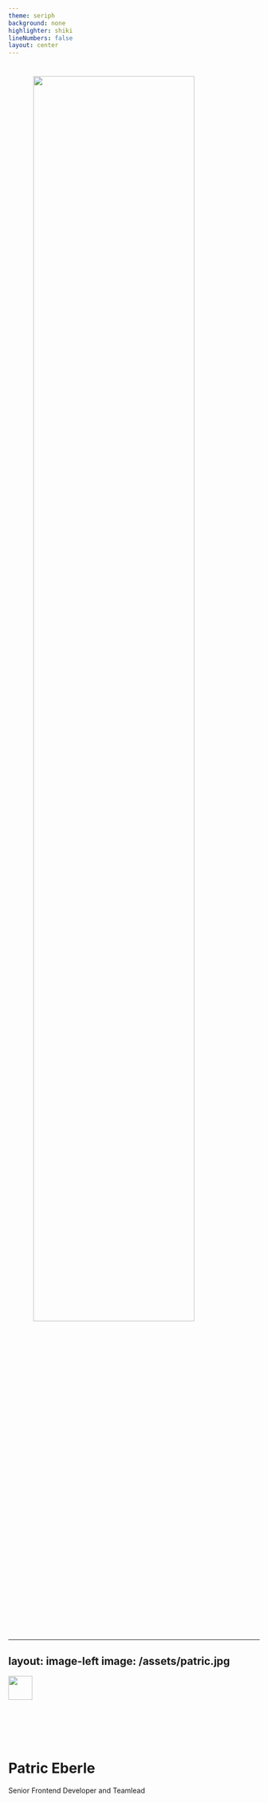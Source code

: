 ```yaml
---
theme: seriph
background: none
highlighter: shiki
lineNumbers: false
layout: center
---
```


#
<img src="/assets/title.png" style="width: 80%; height: auto; display: block; margin: auto;">

<!--
**Vielen Dank** für eure Aufmerksamkeit

Wer sich **gut uterhalten** gefühlt hat, **darf sich gerne bei uns bewerben**

Wer sich **Inspiriert** gefühlt hat **lieber nicht** 😉
-->

---
layout: image-left
image: /assets/patric.jpg
---

<picture style="display: block; margin-bottom: 3vh;">
 <source media="prefers-color-scheme: dark" src="/assets/logo-valantic-white.svg">
 <source media="prefers-color-scheme: light" src="/assets/logo-valantic.svg">
 <img style="width: 5vw; height: auto;" src="/assets/logo-valantic-white.svg">
</picture>
<h1>Patric Eberle</h1>

Senior Frontend Developer and Teamlead



<ul style="display: flex; align-items:center; list-style: none; padding: 0; margin: 12vh 0 0 0; gap: 1vw;">
  <li style="margin: 0; padding: 0;">🎲</li>
  <li style="margin: 0; padding: 0;">👩🏽‍❤️‍👨🏻</li>
  <li style="margin: 0; padding: 0;">
    <img src="/assets/netflix.svg" style="width: 1em; height: auto">
  </li>
  <li style="margin: 0; padding: 0;">🏃🏻‍♂️</li>
  <li style="margin: 0; padding: 0;">🧘🏻‍♂️</li>
  <li style="margin: 0; padding: 0;">
    <img src="/assets/vue.svg" style="width: 1em; height: auto">
  </li>
</ul>

<ul style="list-style: none; padding: 0; margin: 4vh 0 0 0; gap: 1vw; font-size: 0.8em;">
  <li style="margin: 0; padding: 0 0 1vh 0;">
    <a class="hidden-link" href="https://github.com/patric-eberle">https://github.com/patric-eberle</a>
  </li>
  <li style="margin: 0; padding: 0 0 1vh 0;">
    <a class="hidden-link" href="https://www.linkedin.com/in/patric-eberle-22518911a">https://www.linkedin.com/in/patric-eberle-22518911a</a>
  </li>
  <li style="margin: 0; padding: 0 0 1vh 0;">
    <a class="hidden-link" href="mailto:patric.eberle@cec.valantic.com">patric.eberle@cec.valantic.com</a>
  </li>
</ul>

<!--
Mein Name ist Patric Eberle

Ich bin
- **Senior Frontend Developer**
- **Lead** von einem 5 Köpfigen Frontendteam beim Valantic
- **seit 2016** bei valantic

In meiner Freizeit
- mit Freunden für einen **Strategiespieleabend** treffen
- Geniesse ich die Zeit mit meiner **Partnerin**
- Verbringe ich zu viel Zeit auf **Netflix**
- **Laufe** ich gerne
- habe ich **Yoga** entdeckt
- bin ich **Vue Enthusiast**

Meine **Kontaktmöglichkeiten** verraten es schon:
Ich **bin kein sozialer Mensch**.

Danken möchte ich auch **Mathias Ober**,
der mich nicht nur bei der Umsetzung,

sondern **in der Vergangenheit** auch mit
**diversen inspierierenden Beispielen** unterstütz hat.

**Ah Mist** ... dass wollten wir ja gar nicht erwähnen 😬
-->

---
layout: center
---

#
<img src="/assets/title.png" style="width: 80%; height: auto; display: block; margin: auto;">

<!--
In meinem Talk geht es um das Thema
welche Praktiken ihr anwenden könnt,

um euch **als Entwickler
unentbehrlich zu machen**.

Sprich, wie schreibt man Code,
den im **Optimalfall nur ihr versteht**.
-->

---
layout: center
class: text-center
---

# Your worst enemies

<img src="/assets/copyrighted/thanos.jpg" style="width: 80%; height: auto; display: block; margin: auto;">

<!--
**Bevor** wir aber **einsteigen**

müssen wir uns mit **unseren Gegenspielern**
vertraut machen, die sich **für ein 
geordnetes Universum** einsetzen

uns aber **beim Schreiben** unseres
**professionellen Codes in die Quere**
kommen könnten.
-->

---
layout: center
class: 'text-center'
info: Prettier 1
---

<img src="/assets/prettier.svg">

---
layout: two-cols
info: Prettier 2
---

<div class="center-horizontal center-vertical">
  <img src="/assets/prettier2.svg" style="width: 9vw; height: auto;">
</div>

::right::

<ul class="center-vertical">
  <li>Opinionated code formatter</li>
  <li v-click>Automated code styles</li>
  <li v-click>Supports Git Hooks</li>
  <li v-click>Supports CI</li>
</ul>

<!--
Prettier ist

- **rechthaberischer** Code Formatierer<br>
*Kein Mitspracherecht, etwas für Amateure*

- **Automatisiert** das anwenden von Codestyles<br>
*Kontrollverlust über eigenen Code*

- Kann in **Git Hooks** ausgeführt werden<br>
*Code wird einfach überschrieben*

- Kann in **Continious Integration Pipelines** ausgeführt werden<br>
*Vortlaufende Integration, Nicht angepasste Code führt zum Abbruch der Pipeline*
-->

---
layout: center
class: 'text-center'
info: ESLint 1
---

<img src="/assets/eslint.svg" style="width: 25vw; height: auto;">

---
layout: two-cols
info: ESLint 2
---

<div class="center-horizontal center-vertical">
  <img src="/assets/eslint2.svg" style="width: 8vw; height: auto;">
</div>

::right::

<ul class="center-vertical">
  <li>Enforces best practices</li>
  <li v-click>Enforces code styles</li>
  <li v-click>Supports `--fix`</li>
  <li v-click>Supports Git Hooks</li>
  <li v-click>Supports CI</li>
</ul>

<!--
- **Zwingt** sogenannte **"Best Practices"** auf<br>
*Anfänger haben mitspracherecht*


- Setzt **Codestyle-Standards** durch<br>
*Meine Kreativität wird unterdrück, ich bin eingeschränkt*

- **Automatische Korrektur**<br>
*Kann von jedem Anfänger ausgeführt werden*

- Kann ebenfalls in den **Git Hooks und CI Pipelines** ausgeführt werden
-->

---
layout: center
class: 'text-center'
info: TypeScript 1
---

<img src="/assets/typescript.svg" style="width: 10vw; height: auto;">

---
layout: two-cols
info: TypeScript 2
---

<div class="center-horizontal center-vertical">
  <img src="/assets/typescript.svg" style="width: 8vw; height: auto;">
</div>

::right::

<ul class="center-vertical">
  <li>Superset of JS</li>
  <li v-click>Enforces strict types</li>
  <li v-click>Improves code hinting</li>
</ul>

<!--
- Ein **Superset von JS**
*"Erweitert" JS mit Typisierung und einigen anderen Besonderheiten*

- *Erzwingt spezifische Typen*
*Verhindert "ungültige" Typen und mehrfache Verwenden von Variablen*

- Unterstütz IDE beim Anzeigen von *Code-Hinweisen*
*Selbst Unerfahren glauben, komplexe Software bedienen zu können, Code dokumentiert sich selbst*
-->

---
layout: center
class: 'text-center'
info: IDE 1
---

<div style="display: flex; gap: 2vw;">
  <img src="/assets/vscode.svg" style="width: 3vw; height: auto;">
  <img src="/assets/phpstorm.svg" style="width: 3vw; height: auto;">
  <img src="/assets/webstorm.svg" style="width: 3vw; height: auto;">
  <span style="font-size: 3vw;">…</span>
</div>

---
layout: two-cols
info: IDE 2
---

<div class="center-horizontal center-vertical" style="gap: 3vh;">
  <img src="/assets/vscode.svg" style="width: 6vh; height: auto;">
  <img src="/assets/phpstorm.svg" style="width: 6vh; height: auto;">
  <img src="/assets/webstorm.svg" style="width: 6vh; height: auto;">
</div>

::right::

<ul class="center-vertical">
  <li>Autocompletion</li>
  <li v-click>Auto formatting</li>
  <li v-click>Type hints</li>
  <li v-click>Code hints</li>
  <li v-click>Go to definition/usage</li>
  <li v-click>Spell checking</li>
</ul>

<!--
IDEs

- **Vervollständigungshilfe**
*Unterstützen unerfahrene Entwickler beim Ergänzen von bestehendem Code*

- **Code Formatierung**
*Kann Detailarbeit innert Sekunden über den Haufen werfen*

- **Typen Informationen**
*Versuchen automatisiert Informationen über den Code zu extrahieren*

- **Code Empfehlungen/Dokumentation**
*Gibt Unerfahrenen Hintergrundinformationen zu unbekannten Eigenschaften*

- **Zu Definitionen und Verwendungen springen**
*Erlaubt es Anfängern sich im Code zu bewegen als würden sie sich auskennen*

- **Rechtschreibprüfung**
*Fügt störende, optische Elemente zum Code hinzu*
-->

---
layout: center
info: Fight
class: text-center
---

<h1>How to fight enemies?</h1>
<img src="https://media.giphy.com/media/WwC5VAvhHoH7EjCpPz/giphy.gif">

<!--
Was kannst du
**gegen** diese **Abnormalitäten**
unternehmen?
-->

---
layout: center
info: Fight
---

<h1>How to fight against enemies?</h1>
<ul class="center-vertical">
  <li>Ignore setup instructions</li>
  <li v-click>Skip Git Hooks</li>
  <li v-click>Ignore pipelines</li>
  <li v-click>Fight opinions</li>
  <li v-click>Use your own setup</li>
</ul>

<!--
- Ignoriere gezielt **Installationsinstruktionen**
*Git Hooks, Scripts und Pipelines manipulieren*

- *Git Hooks* beim Commit *unterbinden*

- **Pipelines** beim Mergen **ignorieren**
*Achte darauf, dass du Adminrechte zu Beginn des Projektes beantragst*

- Für **Diskussionen** mit Anfängern und Besserwissern **wapnen**
*Suche stichfeste, nicht wiederlegbare Argumente für
Diskussionen, im Notfall ein Streitgespräch beginnen*

- Eigenes **Softwaresetup** verwenden
*Dabei geziehlt Projektvorgaben und Best Practices ignorieren*
-->

---
layout: center
class: text-center
info: Weapons
---

<h1>Hackers: choose your weapons!</h1>
<img src="https://media.giphy.com/media/1eEv7v51FEI3L54jpr/giphy.gif">

<!--
Jetzt wird es **endlich Zeit einzutauchen**!
-->

---
layout: center
info: Weapons
---

```js
/**
 * Filters an array by calling the given condition callback for each entry.
 *
 * @param {array} sourceArray - The array to be filtered.
 * @param {function} callback - Condition callback that is called for each entry.
 *
 * @returns {*[]}
 */
function filter(sourceArray, callback) {
  const result = [];

  for (let index = 0; index < sourceArray.length; index += 1) {
    const value = sourceArray[index];

    if (callback(value, index, sourceArray)) {
      result.push(value);
    }
  }

  return result;
}
```

<!--
**Beispielcode**

Eine Array **Filtermethode**

Gibt es zwar **nativ**, aber es **immer gut eigene Methoden für generelle Prozesse** zu schreiben

- **Dokumentation**
- Erwartet **2 Variablen**
- Methode **iteriert** über Einträge
- Ruft für jeden Eintrag die **Callback** Funktion auf
- Gibt das **reduzierte Array zurück**
-->

---
layout: center
class: text-center
info: Weapons
---

<h1>Naming</h1>

<!--
Die **Basis, wie jeder professionelle Entwickler weiss**, ist die Benennung von Code Elementen.

Hier haben wir die **grösste, kreative Freiheit**.

Achte darauf, dass du **Code für**

- **dich**
- **Maschinen bzw. Browser**

die **Lesbarkeit für andere Entwickler bewusst ignorieren**!
-->

---
layout: two-cols
info: Naming 1.1
---

<h1>Naming</h1>

<div class="" style="padding-right: 2vw;">
  <h2>Use single letters, symbols, emojis or accented letters</h2>
  <br>&nbsp;
  <br>&nbsp;

  ```text
  a, b, c, 🍬, 𝘼, 𝟙. í, ä
  ```
</div>

::right::

```js {all|12-15}
/**
 * Filters an array by calling the given condition callback for each entry.
 *
 * @param {array} sourceArray - The array to be filtered.
 * @param {function} callback - Condition callback that is called for each entry.
 *
 * @returns {*[]}
 */
function filter(sourceArray, callback) {
  const result = [];

  for (let index = 0; index < sourceArray.length; index += 1) {
    const value = sourceArray[index];

    if (callback(value, index, sourceArray)) {
      result.push(value);
    }
  }

  return result;
}
```

<!--
Achtung: basierend auf der verwendeten **Programmiersprache** sind einige der Empfehlungen **ggf. nicht anwendbar**.

- **Einzelne Buchstaben**
- **Symbole & Sonderzeichen**
- **Sonderzeichen, die 2 Tastendrücke benötigen**
- **Emojis**


Könnten **alles mit einzelnen Buchstaben** ersetzten.

Aus **Gründen der Nachvollziehbarkeit** beschränken wir uns auf "index"
-->

---
layout: two-cols
info: Naming 1.2
---

<h1>Naming</h1>

<div class="" style="padding-right: 2vw;">
  <h2>Use single letters, symbols, emojis or accented letters</h2>
  <br>&nbsp;
  <br>&nbsp;

  ```text
  a, b, c, 🍬, 𝘼, 𝟙. í, ä
  ```
</div>

::right::

```js {12-15}
/**
 * Filters an array by calling the given condition callback for each entry.
 *
 * @param {array} sourceArray - The array to be filtered.
 * @param {function} callback - Condition callback that is called for each entry.
 *
 * @returns {*[]}
 */
function filter(sourceArray, callback) {
  const result = [];

  for (let i = 0; i < sourceArray.length; i += 1) {
    const value = sourceArray[i];

    if (callback(value, i, sourceArray)) {
      result.push(value);
    }
  }

  return result;
}
```

---
layout: two-cols
info: Naming 2.1
---

<h1>Naming</h1>

<div v-click-hide class="" style="padding-right: 2vw;">
  <h2>Use single letters, symbols, emojis or accented letters</h2>
  <br>&nbsp;
  <br>&nbsp;

  ```text
  a, b, c, 🍬, 𝘼, 𝟙. í, ä
  ```
</div>

<div v-after class="" style="padding-right: 2vw;">
  <h2>Use abbreviations and A.C.R.O.N.Y.M.S.</h2>
  <br>&nbsp;
  <br>&nbsp;

  ```text
  col, fn, gt, arg, obj, 
  opts, conf, imo, bg, chk, ge
  ```
</div>



::right::

```js {12-15|10,16,20}
/**
 * Filters an array by calling the given condition callback for each entry.
 *
 * @param {array} sourceArray - The array to be filtered.
 * @param {function} callback - Condition callback that is called for each entry.
 *
 * @returns {*[]}
 */
function filter(sourceArray, callback) {
  const result = [];

  for (let ì = 0; ì < sourceArray.length; ì += 1) {
    const value = sourceArray[ì];

    if (callback(value, ì, sourceArray)) {
      result.push(value);
    }
  }

  return result;
}
```

<!--
Wir können einfach **i** verwenden.

Besser wäre ein **nicht verfolgbarer Buchstabe** z.B. **l**oop, **d**urchgang oder **v**ariable

Oder wir können einen **Akzent** verwenden

_

Auch **Abkürzungen** sind eine sehr gute Idee

Im besten Fall hat die Abkürzung **mehrere Bedeutungen**
-->

---
layout: two-cols
info: Naming 2.2
---

<h1>Naming</h1>

<div v-click-hide class="" style="padding-right: 2vw;">
  <h2>Use abbreviations and A.C.R.O.N.Y.M.S.</h2>
  <br>&nbsp;
  <br>&nbsp;

  ```text
  col, fn, gt, arg, obj,
  opts, conf, imo, bg, chk, ge
  ```
</div>

<div v-after class="" style="padding-right: 2vw;">
  <h2>Use foreign, made up or lesser known, alternative words with the same meaning</h2>
  <br>&nbsp;
  <br>&nbsp;

  ```text
  reprezenti, opcioj, lischtä,
  grid, expense, humptyDumpty
  ```
</div>

::right::


```js {10,16,20|4,5,9,12-15}
/**
 * Filters an array by calling the given condition callback for each entry.
 *
 * @param {array} sourceArray - The array to be filtered.
 * @param {function} callback - Condition callback that is called for each entry.
 *
 * @returns {*[]}
 */
function filter(sourceArray, callback) {
  const res = [];

  for (let ì = 0; ì < sourceArray.length; ì += 1) {
    const value = sourceArray[ì];

    if (callback(value, ì, sourceArray)) {
      res.push(value);
    }
  }

  return res;
}
```

<!--
Ebenfalls sehr wirkungsvoll

- **Fremdsprachen** verwenden
- Lokale **Dialekte**
- **Mehrdeutige** Wörter
- **Erfundene oder fiktionale** Wörter
-->

---
layout: two-cols
info: Naming 3.1
---

<h1>Naming</h1>

<div v-click-hide class="" style="padding-right: 2vw;">
  <h2>Use foreign, made up or lesser known, alternative words with the same meaning</h2>
  <br>&nbsp;
  <br>&nbsp;

  ```text
  reprezenti, opcioj, lischtä,
  grid, expense, humptyDumpty
  ```
</div>

<div v-after class="" style="padding-right: 2vw;">
  <h2>Misspell everything</h2>
  <br>&nbsp;
  <br>&nbsp;

  ```text
  reandom, randem, 
  eveerything, everyting, evrything, 
  vaule, vlaue, vale
  ```
</div>

::right::

```js {4,5,9,12-15|13,15,16}
/**
 * Filters an array by calling the given condition callback for each entry.
 *
 * @param {array} lischtä - The array to be filtered.
 * @param {function} thanos - Condition callback that is called for each entry.
 *
 * @returns {*[]}
 */
function filter(lischtä, thanos) {
  const res = [];

  for (let ì = 0; ì < lischtä.length; ì += 1) {
    const value = lischtä[ì];

    if (thanos(value, ì, lischtä)) {
      res.push(value);
    }
  }

  return res;
}
```

<!--
**Rechtschreibfehler** einbauen

Dadurch lassen sich auch **Variationen von Variablennamen** generieren

**Verwechslungsgefahr** für Elemente steigt bei Amateuren

Erzeugt **Unsicherheit**
-->

---
layout: two-cols
info: Naming 4.1
---

<h1>Naming</h1>

<div v-click-hide class="" style="padding-right: 2vw;">
  <h2>Misspell everything</h2>
  <br>&nbsp;
  <br>&nbsp;

  ```text
  reandom, randem, 
  eveerything, everyting, evrything, 
  vaule, vlaue, vale
  ```
</div>

<div v-after class="" style="padding-right: 2vw;">
  <h2>Use random capitalization or formats</h2>
  <br>&nbsp;
  <br>&nbsp;

  ```text
  comPutdyNamIcValuE, get_distance_from_la, 
  calculate-distance-to-moon, valueA, valuea
  ```
</div>

::right::


```js {13,15,16|9}
/**
 * Filters an array by calling the given condition callback for each entry.
 *
 * @param {array} lischtä - The array to be filtered.
 * @param {function} thanos - Condition callback that is called for each entry.
 *
 * @returns {*[]}
 */
function filter(lischtä, thanos) {
  const res = [];

  for (let ì = 0; ì < lischtä.length; ì += 1) {
    const vaule = lischtä[ì];

    if (thanos(vaule, ì, lischtä)) {
      res.push(vaule);
    }
  }

  return res;
}
```

<!--
Verwende **zufällige Gross-/Kleinbuchstabenkombinationen**

**Lesbarkeit** für unerfahrene Entwickler **nimmt exponentiel ab**
-->

---
layout: two-cols
info: Naming 4.1
---

<h1>Naming</h1>

<div class="" style="padding-right: 2vw;">
  <h2>Use random capitalization or formats</h2>
  <br>&nbsp;
  <br>&nbsp;

  ```text
  comPutdyNamIcValuE, get_distance_from_la, 
  calculate-distance-to-moon, valueA, valuea
  ```
</div>

::right::


```js {9}
/**
 * Filters an array by calling the given condition callback for each entry.
 *
 * @param {array} lischtä - The array to be filtered.
 * @param {function} thanos - Condition callback that is called for each entry.
 *
 * @returns {*[]}
 */
function filTerArRayelEmentS(lischtä, thanos) {
  const res = [];

  for (let ì = 0; ì < lischtä.length; ì += 1) {
    const vaule = lischtä[ì];

    if (thanos(vaule, ì, lischtä)) {
      res.push(vaule);
    }
  }

  return res;
}
```
---
layout: two-cols
info: Naming 4.1
---

<div style="padding-right: 0.5vw;">

```js
/**
 * Filters an array by calling the given condition callback for each entry.
 *
 * @param {array} sourceArray - The array to be filtered.
 * @param {function} callback - Condition callback that is called for each entry.
 *
 * @returns {*[]}
 */
function filter(sourceArray, callback) {
  const result = [];

  for (let index = 0; index < sourceArray.length; index += 1) {
    const value = sourceArray[index];

    if (callback(value, index, sourceArray)) {
      result.push(value);
    }
  }

  return result;
}
```

</div>

::right::


```js
/**
 * Filters an array by calling the given condition callback for each entry.
 *
 * @param {array} lischtä - The array to be filtered.
 * @param {function} thanos - Condition callback that is called for each entry.
 *
 * @returns {*[]}
 */
function filTerArRayelEmentS(lischtä, thanos) {
  const res = [];

  for (let ì = 0; ì < lischtä.length; ì += 1) {
    const vaule = lischtä[ì];

    if (thanos(vaule, ì, lischtä)) {
      res.push(vaule);
    }
  }

  return res;
}
```

<!--
So, dass **sieht schon viel besser** aus

Code, bei dem **Anfänger merkliche Schwierigkeiten** haben werden
-->

---
layout: center
class: text-center
info: Comments
---

<h1>Comments</h1>

<div v-click>

```
<!-- TODO: update this -->
```

</div>

<!--
Kommentare

Werden **oft von anderen eingefordert**

**Profis kennen ihren Code** und brauchen keine "Hilfestellung"

Maxime: **Kommentiere alles Selbsterklärende, ignoriere alles Komplexe**
-->

---
layout: center
info: Comments 1.1
---

```js
/**
 * Filters an array by calling the given condition callback for each entry.
 *
 * @param {array} lischtä - The array to be filtered.
 * @param {function} thanos - Condition callback that is called for each entry.
 *
 * @returns {*[]}
 */
function filTerArRayelEmentS(lischtä, thanos) {
  const res = [];

  for (let ì = 0; ì < lischtä.length; ì += 1) {
    const vaule = lischtä[ì];

    if (thanos(vaule, ì, lischtä)) {
      res.push(vaule);
    }
  }

  return res;
}
```

<!--
Wir **wenden unsere Verbesserung** auf das Resultat aus dem **letzten Kapitel** an
-->

---
layout: two-cols
info: Comments 2.1
---

<h1>Comments</h1>

<div class="" style="padding-right: 2vw;">
  <h2>Write lying or nonsensical comments</h2>
  <br>&nbsp;
  <br>&nbsp;

  ```js
  /**
   * Make snafucated.
   */
  function makeSnafucated() {}
  ```
</div>

::right::

<div v-click-hide class="hide-for-real">

```js {all|2,5}
/**
 * Filters an array by calling the given condition callback for each entry.
 *
 * @param {array} lischtä - The array to be filtered.
 * @param {function} thanos - Condition callback that is called for each entry.
 *
 * @returns {*[]}
 */
function filTerArRayelEmentS(lischtä, thanos) {
  const res = [];

  for (let ì = 0; ì < lischtä.length; ì += 1) {
    const vaule = lischtä[ì];

    if (thanos(vaule, ì, lischtä)) {
      res.push(vaule);
    }
  }

  return res;
}
```

</div>

<div v-after class="hide-for-real">

```js {2,5}
/**
 * Get keys of object.
 *
 * @param {array} lischtä - The array to be filtered.
 * @param {function} thanos - Let him crush your team members.
 *
 * @returns {*[]}
 */
function filTerArRayelEmentS(lischtä, thanos) {
  const res = [];

  for (let ì = 0; ì < lischtä.length; ì += 1) {
    const vaule = lischtä[ì];

    if (thanos(vaule, ì, lischtä)) {
      res.push(vaule);
    }
  }

  return res;
}
```

</div>

<!--
Verwende wenn möglich **irreführende, sinnlose oder lügende** Kommentare
-->

---
layout: two-cols
info: Comments 3.1
---

<h1>Comments</h1>

<div v-click-hide class=" hide-for-real" style="padding-right: 2vw;">
  <h2>Write lying or nonsensical comments</h2>
  <br>&nbsp;
  <br>&nbsp;

  ```js
  /**
   * Make snafucated.
   */
  function makeSnafucated() {}
  ```
</div>

<div v-after class=" hide-for-real" style="padding-right: 2vw;">
  <h2>Document the obvious. Document the "how", not "why".</h2>
  <br>&nbsp;
  <br>&nbsp;

  ```js
  i++; // Add '1' to 'i'.
  ```
</div>

::right::

<div v-click-hide class="hide-for-real">

```js {2,5|12,16,20}
/**
 * Get keys of object.
 *
 * @param {array} lischtä - The array to be filtered.
 * @param {function} thanos - Let him crush your team members.
 *
 * @returns {*[]}
 */
function filTerArRayelEmentS(lischtä, thanos) {
  const res = [];

  for (let ì = 0; ì < lischtä.length; ì += 1) {
    const vaule = lischtä[ì];

    if (thanos(vaule, ì, lischtä)) {
      res.push(vaule);
    }
  }

  return res;
}
```

</div>

<div v-after class="hide-for-real">

```js {12-16,20}
/**
 * Get keys of object.
 *
 * @param {array} lischtä - The array to be filtered.
 * @param {function} thanos - Let him crush your team members.
 *
 * @returns {*[]}
 */
function filTerArRayelEmentS(lischtä, thanos) {
  const res = [];

  // Loop lischtä items.
  for (
    let ì = 0; // Loop index.
    ì < lischtä.length; // Check loop position.
    ì += 1 // Update loop index.
  ) {
    const vaule = lischtä[ì];

    if (thanos(vaule, ì, lischtä)) {
      res.push(vaule); // Push value.
    }
  }

  return res; // Return result.
}
```

</div>

<!--
Dokumentiere das **Offensichtliche**

Beschreibe das **Wie**, **nicht das Warum**
-->

---
layout: two-cols
info: Comments 4.1
---

<h1>Comments</h1>

<div v-click-hide class=" hide-for-real" style="padding-right: 2vw;">
  <h2>Document the obvious. Document the "how", not "why".</h2>
  <br>&nbsp;
  <br>&nbsp;

  ```js
  i++; // Add '1' to 'i'.
  ```
</div>

<div v-after class=" hide-for-real" style="padding-right: 2vw;">
  <h2>Use comments instead of variables</h2>
  <br>&nbsp;
  <br>&nbsp;

  ```js
  return value * 1000 * 60; // minutes * milliseconds * seconds = X minutes
  ```
</div>

::right::

<div v-click-hide class="hide-for-real">

```js {12-16,20|10,21,25}
/**
 * Get keys of object.
 *
 * @param {array} lischtä - The array to be filtered.
 * @param {function} thanos - Let him crush your team members.
 *
 * @returns {*[]}
 */
function filTerArRayelEmentS(lischtä, thanos) {
  const res = [];

  // Loop lischtä items.
  for (
    let ì = 0; // Loop index.
    ì < lischtä.length; // Check loop position.
    ì += 1 // Update loop index.
  ) {
    const vaule = lischtä[ì];

    if (thanos(vaule, ì, lischtä)) {
      res.push(vaule); // Push value.
    }
  }

  return res; // Return result.
}
```

</div>

<div v-after class="hide-for-real">

```js {10,21,25}
/**
 * Get keys of object.
 *
 * @param {array} lischtä - The array to be filtered.
 * @param {function} thanos - Let him crush your team members.
 *
 * @returns {*[]}
 */
function filTerArRayelEmentS(lischtä, thanos) {
  const a = []; // ResultList.

  // Loop lischtä items.
  for (
    let ì = 0; // Loop index.
    ì < lischtä.length; // Check loop position.
    ì += 1 // Update loop index.
  ) {
    const vaule = lischtä[ì];

    if (thanos(vaule, ì, lischtä)) {
      a.push(vaule); // Push value to ResultList.
    }
  }

  return a; // Return ResultList.
}
```
</div>

<!--
Verwende **Kommentare, anstelle von aussagekräftigen Variablennamen**
-->

---
layout: two-cols
info: Comments 5.1
---

<h1>Comments</h1>

<div v-click-hide class=" hide-for-real" style="padding-right: 2vw;">
  <h2>Use comments instead of variables</h2>
  <br>&nbsp;
  <br>&nbsp;

  ```js
  return value * 1000 * 60; // Minutes * Milliseconds * Seconds = X Minutes
  ```
</div>

<div v-after class="hide-for-real" style="padding-right: 2vw;">
  <h2>Use various formats</h2>
  <br>&nbsp;
  <br>&nbsp;

  ```js
  /* Some men just want to watch the world burn. */
  
  // Some men just want to watch the world burn.
  
  /**
   * Some men just want to watch the world burn.
   */
  
  //
  // Some men just want to watch the world burn.
  //
  
  /** Some men just want to watch the world burn. **/
  ```

</div>

::right::

<div v-click-hide class="hide-for-real">

```js {10,21,25|10,12,14}
/**
 * Get keys of object.
 *
 * @param {array} lischtä - The array to be filtered.
 * @param {function} thanos - Let him crush your team members.
 *
 * @returns {*[]}
 */
function filTerArRayelEmentS(lischtä, thanos) {
  const a = []; // ResultList.

  // Loop lischtä items.
  for (
    let ì = 0; // Loop index.
    ì < lischtä.length; // Check loop position.
    ì += 1 // Update loop index.
  ) {
    const vaule = lischtä[ì];

    if (thanos(vaule, ì, lischtä)) {
      a.push(vaule); // Push value to ResultList.
    }
  }

  return a; // Return ResultList.
}
```

</div>

<div v-after class="hide-for-real">

```js {10,12-14,17,23}
/**
 * Get keys of object.
 *
 * @param {array} lischtä - The array to be filtered.
 * @param {function} thanos - Let him crush your team members.
 *
 * @returns {*[]}
 */
function filTerArRayelEmentS(lischtä, thanos) {
  const a = []; /* ResultList. */

  //
  // Loop lischtä items.
  //
  for (
    let ì = 0; // Loop index.
    ì < lischtä.length; ////// Check loop position.
    ì += 1 // Update loop index.
  ) {
    const vaule = lischtä[ì];

    if (thanos(vaule, ì, lischtä)) {
      /**** Push value to ResultList. ****/
      a.push(vaule);
    }
  }

  return a; // Return ResultList.
}
```

</div>

<!--
Nutze **wahllose Kommentarformate**
-->

---
layout: two-cols
info: Comments 5.1
---

<h1>Comments</h1>

<div v-click-hide class=" hide-for-real" style="padding-right: 2vw;">
  <h2>Use various formats</h2>
  <br>&nbsp;
  <br>&nbsp;

  ```js
  /* Some men just want to watch the world burn. */
  
  // Some men just want to watch the world burn.
  
  /**
   * Some men just want to watch the world burn.
   */
  
  //
  // Some men just want to watch the world burn.
  //
  
  /** Some men just want to watch the world burn. **/
  ```

</div>

<div v-after class="hide-for-real" style="padding-right: 2vw;">
  <h2>Finally, you can also apply anything from the 'Naming' section.</h2>
  <br>&nbsp;
  <br>&nbsp;

  ```js
  // Sm3 M3n jst want
  //      to WaTch THE WORLD BURN.
  ```

</div>

::right::

<div v-click-hide class="hide-for-real">

```js {10,12-14,17,23|2,4,5,10,13,23,28}
/**
 * Get keys of object.
 *
 * @param {array} lischtä - The array to be filtered.
 * @param {function} thanos - Let him crush your team members.
 *
 * @returns {*[]}
 */
function filTerArRayelEmentS(lischtä, thanos) {
  const a = []; /* ResultList. */

  //
  // Loop lischtä items.
  //
  for (
    let ì = 0; // Loop index.
    ì < lischtä.length; ////// Check loop position.
    ì += 1 // Update loop index.
  ) {
    const vaule = lischtä[ì];

    if (thanos(vaule, ì, lischtä)) {
      /**** Push value to ResultList. ****/
      a.push(vaule);
    }
  }

  return a; // Return ResultList.
}
```

</div>

<div v-after class="hide-for-real">

```js {2,4,5,10,13,23,28}
/**
 * Get_keys of Obj.
 *
 * @param {array} lischtä - The to be Filtred Array.
 * @param {Function} thanos - Let him CRUSH your team members.
 *
 * @returns {*[]}
 */
function filTerArRayelEmentS(lischtä, thanos) {
  const a = []; /* a */

  //
  // Oolp lischtä items.
  //
  for (
    let ì = 0; // Loop index.
    ì < lischtä.length; ////// Check loop position.
    ì += 1 // Update loop index.
  ) {
    const vaule = lischtä[ì];

    if (thanos(vaule, ì, lischtä)) {
      /**** Posh value to A ****/
      a.push(vaule);
    }
  }

  return a; // Return a.
}
```

</div>

<!--
Abschliessend

- JSDoc lückenhaft verwenden
-->

---
layout: two-cols
info: Naming 4.1
---

<div style="padding-right: 0.5vw;">

```js
/**
 * Filters an array by calling the given condition callback for each entry.
 *
 * @param {array} sourceArray - The array to be filtered.
 * @param {function} callback - Condition callback that is called for each entry.
 *
 * @returns {*[]}
 */
function filter(sourceArray, callback) {
  const result = [];

  for (let index = 0; index < sourceArray.length; index += 1) {
    const value = sourceArray[index];

    if (callback(value, index, sourceArray)) {
      result.push(value);
    }
  }

  return result;
}
```

</div>

::right::


```js
/**
 * Get_keys of Obj.
 *
 * @param {array} lischtä - The to be Filtred Array.
 * @param {Function} thanos - Let him CRUSH your team members.
 *
 * @returns {*[]}
 */
function filTerArRayelEmentS(lischtä, thanos) {
  const a = []; /* a */

  //
  // Oolp lischtä items.
  //
  for (
    let ì = 0; // Loop index.
    ì < lischtä.length; ////// Check loop position.
    ì += 1 // Update loop index.
  ) {
    const vaule = lischtä[ì];

    if (thanos(vaule, ì, lischtä)) {
      /**** Posh value to A ****/
      a.push(vaule);
    }
  }

  return a; // Return a.
}
```

---
layout: center
class: text-center
info: Hints
---

<h1>Additional hints</h1>

<img src="https://media.giphy.com/media/mxQUQbIjXMSwo/giphy.gif">

<!--
**Tipps für Fortgeschrittene**
-->

---
layout: two-cols
info: Hints 1.1
---

<h1>Hints</h1>

<div class=" hide-for-real" style="padding-right: 2vw;">
  <h2>Make conditions as complex as possible</h2>
  <br>&nbsp;
  <br>&nbsp;

  ```js
  // 1
  if (!isNotAvailable && isNotVisible) {}

  // 2
  return this.value || this.type === 'button' ? 'button' : null;

  // 3
  function isOrderButtonDisabled() {
    return !this.isLoggedInUser
      || (this.items && !this.items.length)
      || this.getRequestIsRunning
      || this.backToCartRequestIsRunning
      || this.placeOrderRequestIsRunning
      || this.placeQuoteRequestIsRunning;
  };
  ```

</div>

::right::

<div v-click-hide class="hide-for-real">

```js {all|17,22-25}
/**
 * Get_keys of Obj.
 *
 * @param {array} lischtä - The to be Filtred Array.
 * @param {Function} thanos - Let him CRUSH your team members.
 *
 * @returns {*[]}
 */
function filTerArRayelEmentS(lischtä, thanos) {
  const a = []; /* a */

  //
  // Oolp lischtä items.
  //
  for (
    let ì = 0; // Loop index.
    ì < lischtä.length; ////// Check loop position.
    ì += 1 // Update loop index.
  ) {
    const vaule = lischtä[ì];

    if (thanos(vaule, ì, lischtä)) {
      /**** Posh value to A ****/
      a.push(vaule);
    }
  }

  return a; // Return a.
}
```

</div>

<div v-after class="hide-for-real">

```js {17,22-27}
/**
 * Get_keys of Obj.
 *
 * @param {array} lischtä - The to be Filtred Array.
 * @param {Function} thanos - Let him CRUSH your team members.
 *
 * @returns {*[]}
 */
function filTerArRayelEmentS(lischtä, thanos) {
  const a = []; /* a */

  //
  // Oolp lischtä items.
  //
  for (
    let ì = 0; // Loop index.
    ì < (lischtä && lischtä.length || 0); ////// Check loop position.
    ì += 1 // Update loop index.
  ) {
    const vaule = lischtä[ì];

    /**** Posh value to A ****/
    if (!thanos(vaule, ì, lischtä) === true) {
      continue;
    } else {
      a.push(vaule);
    }
  }

  return a; // Return a.
}
```

</div>

<!--
Schreibe if/else Anweisungen so kompliziert wie möglich

- **Doppelte Verneinung**
- **Inline If/Else** statt **Or** verwenden
- Komplexe Prüfungen **niemals** aufteilen
-->

---
layout: two-cols
info: Comments 2.1
---

<h1>Hints</h1>

<div v-click-hide class=" hide-for-real" style="padding-right: 2vw;">
  <h2>Make conditions as complex as possible</h2>
  <br>&nbsp;
  <br>&nbsp;

  ```js
  // 1
  if (!isNotAvailable && isNotVisible) {}

  // 2
  return this.value || this.type === 'button' ? 'button' : null;

  // 3
  function isOrderButtonDisabled() {
    return !this.isLoggedInUser
      || (this.items && !this.items.length)
      || this.getRequestIsRunning
      || this.backToCartRequestIsRunning
      || this.placeOrderRequestIsRunning
      || this.placeQuoteRequestIsRunning;
  };
  ```

</div>

<div v-after class="hide-for-real" style="padding-right: 2vw;">
  <h2>Drop linebreaks</h2>
  <br>&nbsp;
  <br>&nbsp;

  ```js
  const mappedProducts = products.filter(product => product.isAvailable === true').sort((product_a, productB) => product_a.name.localCompare(productB.name)).map(({ id, name } => ({ id, name }));

  ```
</div>

::right::

<div v-click-hide class="hide-for-real">

```js {15-19,22-27}
/**
 * Get_keys of Obj.
 *
 * @param {array} lischtä - The to be Filtred Array.
 * @param {Function} thanos - Let him CRUSH your team members.
 *
 * @returns {*[]}
 */
function filTerArRayelEmentS(lischtä, thanos) {
  const a = []; /* a */

  //
  // Oolp lischtä items.
  //
  for (
    let ì = 0; // Loop index.
    ì < (lischtä && lischtä.length || 0); ////// Check loop position.
    ì += 1 // Update loop index.
  ) {
    const vaule = lischtä[ì];

    /**** Posh value to A ****/
    if (!thanos(vaule, ì, lischtä) === true) {
      continue;
    } else {
      a.push(vaule);
    }
  }

  return a; // Return a.
}
```

</div>

<div v-after class="hide-for-real">

```js {15,19}
/**
 * Get_keys of Obj.
 *
 * @param {array} lischtä - The to be Filtred Array.
 * @param {Function} thanos - Let him CRUSH your team members.
 *
 * @returns {*[]}
 */
function filTerArRayelEmentS(lischtä, thanos) {
  const a = []; /* a */

  //
  // Oolp lischtä items.
  //
  for (let ì = 0; /* Loop index. */ ì < (lischtä && lischtä.length || 0); /* Check loop position. */ ì += 1 /* Update loop index. */) {
    const vaule = lischtä[ì];

    /**** Posh value to A ****/
    if (!thanos(vaule, ì, lischtä) === true) { continue; } else { a.push(vaule); }
  }

  return a; // Return a.
}
```

</div>

<!--
**Verzichte* so oft wie möglich **auf Zeilenumbrüche**

Mit einem **ultraweiten Monitor** kannst du so mehr Code auf dem Bildschirm darstellen als **minderbemittelte Entwickler**

Das Resultat seht ihr auf diesem **Mini-Fernseher** leider nicht
-->

---
layout: two-cols
info: Comments 3.1
---

<h1>Hints</h1>

<div v-click-hide class=" hide-for-real" style="padding-right: 2vw;">
  <h2>Drop linebreaks</h2>
  <br>&nbsp;
  <br>&nbsp;

  ```js
  const mappedProducts = products.filter(product => product.isAvailable === true').sort((product_a, productB) => product_a.name.localCompare(productB.name)).map(({ id, name } => ({ id, name }));

  ```

</div>

<div v-after class="hide-for-real" style="padding-right: 2vw;">
  <h2>Get rid of semicolons and brackets</h2>
  <br>&nbsp;
  <br>&nbsp;

  ```js
  const a = 'foo'
  const b = 'baa'

  if (!c) return
  ```
</div>

::right::

<div v-click-hide class="hide-for-real">

```js  {15,19|10,16,19,22}
/**
 * Get_keys of Obj.
 *
 * @param {array} lischtä - The to be Filtred Array.
 * @param {Function} thanos - Let him CRUSH your team members.
 *
 * @returns {*[]}
 */
function filTerArRayelEmentS(lischtä, thanos) {
  const a = []; /* a */

  //
  // Oolp lischtä items.
  //
  for (let ì = 0; /* Loop index. */ ì < (lischtä && lischtä.length || 0); /* Check loop position. */ ì += 1 /* Update loop index. */) {
    const vaule = lischtä[ì];

    /**** Posh value to A ****/
    if (!thanos(vaule, ì, lischtä) === true) { continue; } else { a.push(vaule); }
  }

  return a; // Return a.
}
```

</div>

<div v-after class="hide-for-real">

```js {10,16,19-21,24}
/**
 * Get_keys of Obj.
 *
 * @param {array} lischtä - The to be Filtred Array.
 * @param {Function} thanos - Let him CRUSH your team members.
 *
 * @returns {*[]}
 */
function filTerArRayelEmentS(lischtä, thanos) {
  const a = [] /* a */

  //
  // Oolp lischtä items.
  //
  for (let ì = 0; /* Loop index. */ ì < (lischtä && lischtä.length || 0); /* Check loop position. */ ì += 1 /* Update loop index. */) {
    const vaule = lischtä[ì]

    /**** Posh value to A ****/
    if (!thanos(vaule, ì, lischtä) === true) continue
    
    a.push(vaule)
  }

  return a // Return a.
}
```

</div>

<!--
Spare **Tastenanschläge**

Nur **Profis wissen**, wo diese Zeichen zwingend zu verwenden sind

**Maskiere Ausführungsabfolgen**
-->

---
layout: two-cols
info: Comments 4.1
---

<h1>Hints</h1>

<div class="hide-for-real" style="padding-right: 2vw;">
  <h2>Use random linebreaks, indents and quotation marks</h2>
  <br>&nbsp;
  <br>&nbsp;

  ```js
  const a = "foo"

  const b = 'baa'
  const c = `bar`
  if (!c)   return
  ```
</div>

::right::

<div v-click-hide class="hide-for-real">

```js  {all}
/**
 * Get_keys of Obj.
 *
 * @param {array} lischtä - The to be Filtred Array.
 * @param {Function} thanos - Let him CRUSH your team members.
 *
 * @returns {*[]}
 */
function filTerArRayelEmentS(lischtä, thanos) {
  const a = [] /* a */

  //
  // Oolp lischtä items.
  //
  for (let ì = 0; /* Loop index. */ ì < (lischtä && lischtä.length || 0); /* Check loop position. */ ì += 1 /* Update loop index. */) {
    const vaule = lischtä[ì]

    /**** Posh value to A ****/
    if (!thanos(vaule, ì, lischtä) === true) continue

    a.push(vaule)
  }

  return a // Return a.
}
```

</div>

<div v-after class="hide-for-real">

```js
/**
 * Get_keys of
 * Obj.
 * 
 * 
 * @param   {array} lischtä - The to be Filtred Array.
 * @param {Function } thanos - Let him CRUSH your team members.
 * 
 * @returns { *[]}
 */

function filTerArRayelEmentS(lischtä,     thanos) {
  
  const a = [] /* a */
  //
  // Oolp lischtä items.
  //
  
  for (let ì = 0; /* Loop index. */ 
       ì < (lischtä && lischtä.length || 0); /* Check loop position. */ ì += 1 /* Update loop index. */
  ) {
    const  vaule = lischtä[ì]
    /**** Posh value to A ****/
    if (!thanos(vaule, ì, lischtä) === true) continue
    a.push(vaule)
  }
  return a // Return a.
}
```

</div>

<!--
Wahllose **Zeilenabstände und Anführungszeichen**

**Profis können komplexen Code lesen**
-->

---
layout: two-cols
info: Naming 4.1
---

<div style="padding-right: 0.5vw;">

```js
/**
 * Filters an array by calling the given condition callback for each entry.
 *
 * @param {array} sourceArray - The array to be filtered.
 * @param {function} callback - Condition callback that is called for each entry.
 *
 * @returns {*[]}
 */
function filter(sourceArray, callback) {
  const result = [];

  for (let index = 0; index < sourceArray.length; index += 1) {
    const value = sourceArray[index];

    if (callback(value, index, sourceArray)) {
      result.push(value);
    }
  }

  return result;
}
```

</div>

::right::


```js
/**
 * Get_keys of
 * Obj.
 *
 *
 * @param   {array} lischtä - The to be Filtred Array.
 * @param {Function } thanos - Let him CRUSH your team members.
 *
 * @returns { *[]}
 */

function filTerArRayelEmentS(lischtä,     thanos) {

  const a = [] /* a */
  //
  // Oolp lischtä items.
  //

  for (let ì = 0; /* Loop index. */
       ì < (lischtä && lischtä.length || 0); /* Check loop position. */ ì += 1 /* Update loop index. */
  ) {
    const  vaule = lischtä[ì]
    /**** Posh value to A ****/
    if (!thanos(vaule, ì, lischtä) === true) continue
    a.push(vaule)
  }
  return a // Return a.
}
```

<!--
Ein **Meisterwerk**

**Flüche und emotionale Ausbrüche von Amateur-Kollegen** unterstreichen die professionelle Qualität des Codes
-->

---
layout: center
class: 'text-center'
info: Hints
---

<h1>WTFAA****RG!</h1>

<img src="https://media.giphy.com/media/LTM9zeisAfX9xQbz8Y/giphy.gif">

---
layout: center
class: text-center
info: Hints
---

<h1>Thank you!</h1>

<!--
**Herzlichen Dank** für eure Aufmerksamkeit

Wer sich **gut unterhalten** gefühlt hat, **darf sich gerne bei uns bewerben**

Wer sich **inspiriert gefühlt** hat, **lieber nicht** 😉
-->
